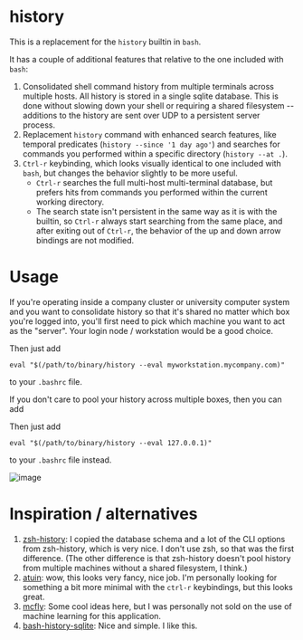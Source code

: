 history
=======

This is a replacement for the `history` builtin in `bash`.

It has a couple of additional features that relative to the one included with `bash`:

1. Consolidated shell command history from multiple terminals across multiple hosts. All history is
   stored in a single sqlite database. This is done without slowing down your shell or requiring
   a shared filesystem -- additions to the history are sent over UDP to a persistent server process.
2. Replacement `history` command with enhanced search features, like temporal predicates
   (`history --since '1 day ago'`) and searches for commands you performed within a specific
   directory (`history --at .`).
3. `Ctrl-r` keybinding, which looks visually identical to one included with `bash`, but changes the
   behavior slightly to be more useful.
      - `Ctrl-r` searches the full multi-host multi-terminal database, but prefers hits from commands you
	    performed within the current working directory.
      - The search state isn't persistent in the same way as it is with the builtin, so `Ctrl-r` always
	    start searching from the same place, and after exiting out of `Ctrl-r`, the behavior of the up
		and down arrow bindings are not modified.

Usage
=====

If you're operating inside a company cluster or university computer system and you want to consolidate history
so that it's shared no matter which box you're logged into, you'll first need to pick which machine you want
to act as the "server". Your login node / workstation would be a good choice.

Then just add
```
eval "$(/path/to/binary/history --eval myworkstation.mycompany.com)"
```

to your `.bashrc` file.

If you don't care to pool your history across multiple boxes, then
you can add

Then just add
```
eval "$(/path/to/binary/history --eval 127.0.0.1)"
```

to your `.bashrc` file instead.

![image](https://user-images.githubusercontent.com/641278/163732682-30b8a7bc-c9fb-4b84-b9aa-f062329c74bb.png)

Inspiration / alternatives
==========================
1. [zsh-history](https://github.com/larkery/zsh-history): I copied the database schema and a lot of the CLI options from zsh-history, which
   is very nice. I don't use zsh, so that was the first difference. (The other difference is that zsh-history
   doesn't pool history from multiple machines without a shared filesystem, I think.)
2. [atuin](https://github.com/larkery/zsh-history): wow, this looks very fancy, nice job. I'm personally looking for something a bit
   more minimal with the `ctrl-r` keybindings, but this looks great.
3. [mcfly](https://github.com/cantino/mcfly): Some cool ideas here, but I was personally not sold on the use of machine learning
   for this application.
4. [bash-history-sqlite](https://github.com/thenewwazoo/bash-history-sqlite): Nice and simple. I like this.

